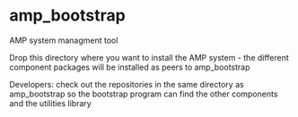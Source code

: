 # amp_bootstrap
AMP system managment tool

Drop this directory where you want to install the AMP system - the different
component packages will be installed as peers to amp_bootstrap

Developers:  check out the repositories in the same directory as amp_bootstrap
so the bootstrap program can find the other components and the utilities library
